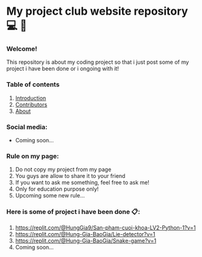# My project club website repository 💻 💾
### Welcome!
This repository is about my coding project so that i just post some of my project i have been done or i ongoing with it!

### Table of contents
1. [Introduction](#introduction)
2. [Contributors](#contributors)
3. [About](#about)

### Social media:
- Coming soon...

### Rule on my page:
1. Do not copy my project from my page
2. You guys are allow to share it to your friend
3. If you want to ask me something, feel free to ask me!
4. Only for education purpose only!
5. Upcoming some new rule…


### Here is some of project i have been done 📋:
1. https://replit.com/@HungGia9/San-pham-cuoi-khoa-LV2-Python-1?v=1
2. https://replit.com/@Hung-Gia-BaoGia/Lie-detector?v=1
3. https://replit.com/@Hung-Gia-BaoGia/Snake-game?v=1
4. Coming soon…
